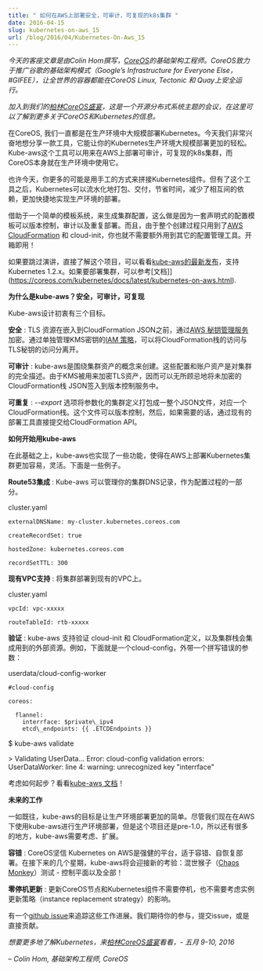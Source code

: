 ```yaml
---
title: " 如何在AWS上部署安全，可审计，可复现的k8s集群 "
date: 2016-04-15
slug: kubernetes-on-aws_15
url: /blog/2016/04/Kubernetes-On-Aws_15
---
```


<!-- ---
title: " How to deploy secure, auditable, and reproducible Kubernetes clusters on AWS "
date: 2016-04-15
slug: kubernetes-on-aws_15
url: /blog/2016/04/Kubernetes-On-Aws_15
--- -->

<!-- _Today’s guest post is written by Colin Hom, infrastructure engineer at [CoreOS](https://coreos.com/), the company delivering Google’s Infrastructure for Everyone Else (#GIFEE) and running the world's containers securely on CoreOS Linux, Tectonic and Quay._

_Join us at [CoreOS Fest Berlin](https://coreos.com/fest/), the Open Source Distributed Systems Conference, and learn more about CoreOS and Kubernetes._ -->

_今天的客座文章是由Colin Hom撰写，[CoreOS](https://coreos.com/)的基础架构工程师。CoreOS致力于推广谷歌的基础架构模式（Google’s Infrastructure for Everyone Else， #GIFEE），让全世界的容器都能在CoreOS Linux, Tectonic 和 Quay上安全运行。_

_加入到我们的[柏林CoreOS盛宴](https://coreos.com/fest/)，这是一个开源分布式系统主题的会议，在这里可以了解到更多关于CoreOS和Kubernetes的信息。_

<!-- At CoreOS, we're all about deploying Kubernetes in production at scale. Today we are excited to share a tool that makes deploying Kubernetes on Amazon Web Services (AWS) a breeze. Kube-aws is a tool for deploying auditable and reproducible Kubernetes clusters to AWS, currently used by CoreOS to spin up production clusters. -->

在CoreOS, 我们一直都是在生产环境中大规模部署Kubernetes。今天我们非常兴奋地想分享一款工具，它能让你的Kubernetes生产环境大规模部署更加的轻松。Kube-aws这个工具可以用来在AWS上部署可审计，可复现的k8s集群，而CoreOS本身就在生产环境中使用它。

<!-- Today you might be putting the Kubernetes components together in a more manual way. With this helpful tool, Kubernetes is delivered in a streamlined package to save time, minimize interdependencies and quickly create production-ready deployments. -->

也许今天，你更多的可能是用手工的方式来拼接Kubernetes组件。但有了这个工具之后，Kubernetes可以流水化地打包、交付，节省时间，减少了相互间的依赖，更加快捷地实现生产环境的部署。

<!-- A simple templating system is leveraged to generate cluster configuration as a set of declarative configuration templates that can be version controlled, audited and re-deployed. Since the entirety of the provisioning is by [AWS CloudFormation](https://aws.amazon.com/cloudformation/) and cloud-init, there’s no need for external configuration management tools on your end. Batteries included! -->

借助于一个简单的模板系统，来生成集群配置，这么做是因为一套声明式的配置模板可以版本控制，审计以及重复部署。而且，由于整个创建过程只用到了[AWS CloudFormation](https://aws.amazon.com/cloudformation/) 和 cloud-init，你也就不需要额外用到其它的配置管理工具。开箱即用！

<!-- To skip the talk and go straight to the project, check out [the latest release of kube-aws](https://github.com/coreos/coreos-kubernetes/releases), which supports Kubernetes 1.2.x. To get your cluster running, [check out the documentation](https://coreos.com/kubernetes/docs/latest/kubernetes-on-aws.html). -->

如果要跳过演讲，直接了解这个项目，可以看看[kube-aws的最新发布](https://github.com/coreos/coreos-kubernetes/releases)，支持Kubernetes 1.2.x。如果要部署集群，可以参考[文档]](https://coreos.com/kubernetes/docs/latest/kubernetes-on-aws.html).

<!-- **Why kube-aws? Security, auditability and reproducibility** -->
**为什么是kube-aws？安全，可审计，可复现**

<!-- Kube-aws is designed with three central goals in mind. -->
Kube-aws设计初衷有三个目标。

<!-- **Secure** : TLS assets are encrypted via the [AWS Key Management Service (KMS)](https://aws.amazon.com/kms/) before being embedded in the CloudFormation JSON. By managing [IAM policy](http://docs.aws.amazon.com/IAM/latest/UserGuide/access_policies.html) for the KMS key independently, an operator can decouple operational access to the CloudFormation stack from access to the TLS secrets. -->

**安全** : TLS 资源在嵌入到CloudFormation JSON之前，通过[AWS 秘钥管理服务](https://aws.amazon.com/kms/)加密。通过单独管理KMS密钥的[IAM 策略](http://docs.aws.amazon.com/IAM/latest/UserGuide/access_policies.html)，可以将CloudFormation栈的访问与TLS秘钥的访问分离开。

<!-- **Auditable** : kube-aws is built around the concept of cluster assets. These configuration and credential assets represent the complete description of the cluster. Since KMS is used to encrypt TLS assets, you can feel free to check your unencrypted stack JSON into version control as well! -->

**可审计** : kube-aws是围绕集群资产的概念来创建。这些配置和账户资产是对集群的完全描述。由于KMS被用来加密TLS资产，因而可以无所顾忌地将未加密的CloudFormation栈 JSON签入到版本控制服务中。

<!-- **Reproducible** : The _--export_ option packs your parameterized cluster definition into a single JSON file which defines a CloudFormation stack. This file can be version controlled and submitted directly to the CloudFormation API via existing deployment tooling, if desired. -->

**可重复** : _--export_ 选项将参数化的集群定义打包成一整个JSON文件，对应一个CloudFormation栈。这个文件可以版本控制，然后，如果需要的话，通过现有的部署工具直接提交给CloudFormation API。

<!-- **How to get started with kube-aws** -->
**如何开始用kube-aws**

<!-- On top of this foundation, kube-aws implements features that make Kubernetes deployments on AWS easier to manage and more flexible. Here are some examples. -->
在此基础之上，kube-aws也实现了一些功能，使得在AWS上部署Kubernetes集群更加容易，灵活。下面是一些例子。

<!-- **Route53 Integration** : Kube-aws can manage your cluster DNS records as part of the provisioning process. -->
**Route53集成** : Kube-aws 可以管理你的集群DNS记录，作为配置过程的一部分。

cluster.yaml
```
externalDNSName: my-cluster.kubernetes.coreos.com

createRecordSet: true

hostedZone: kubernetes.coreos.com

recordSetTTL: 300
```

<!-- **Existing VPC Support** : Deploy your cluster to an existing VPC. -->
**现有VPC支持** : 将集群部署到现有的VPC上。

cluster.yaml
```
vpcId: vpc-xxxxx

routeTableId: rtb-xxxxx
```

<!-- **Validation** : Kube-aws supports validation of cloud-init and CloudFormation definitions, along with any external resources that the cluster stack will integrate with. For example, here’s a cloud-config with a misspelled parameter: -->
**验证** : kube-aws 支持验证 cloud-init 和 CloudFormation定义，以及集群栈会集成用到的外部资源。例如，下面就是一个cloud-config，外带一个拼写错误的参数：

userdata/cloud-config-worker
```
#cloud-config

coreos:

  flannel:
    interrface: $private\_ipv4
    etcd\_endpoints: {{ .ETCDEndpoints }}
```

$ kube-aws validate

 \> Validating UserData...
     Error: cloud-config validation errors:
     UserDataWorker: line 4: warning: unrecognized key "interrface"

<!-- To get started, check out the [kube-aws documentation](https://coreos.com/kubernetes/docs/latest/kubernetes-on-aws.html). -->
考虑如何起步？看看[kube-aws 文档](https://coreos.com/kubernetes/docs/latest/kubernetes-on-aws.html)！

<!-- **Future Work** -->
**未来的工作**

<!-- As always, the goal with kube-aws is to make deployments that are production ready. While we use kube-aws in production on AWS today, this project is pre-1.0 and there are a number of areas in which kube-aws needs to evolve. -->
一如既往，kube-aws的目标是让生产环境部署更加的简单。尽管我们现在在AWS下使用kube-aws进行生产环境部署，但是这个项目还是pre-1.0，所以还有很多的地方，kube-aws需要考虑、扩展。

<!-- **Fault tolerance** : At CoreOS we believe Kubernetes on AWS is a potent platform for fault-tolerant and self-healing deployments. In the upcoming weeks, kube-aws will be rising to a new challenge: surviving the [Chaos Monkey](https://github.com/Netflix/SimianArmy/wiki/Chaos-Monkey) – control plane and all! -->
**容错** : CoreOS坚信 Kubernetes on AWS是强健的平台，适于容错、自恢复部署。在接下来的几个星期，kube-aws将会迎接新的考验：混世猴子（[Chaos Monkey](https://github.com/Netflix/SimianArmy/wiki/Chaos-Monkey)）测试 - 控制平面以及全部！

<!-- **Zero-downtime updates** : Updating CoreOS nodes and Kubernetes components can be done without downtime and without interdependency with the correct instance replacement strategy. -->
**零停机更新** : 更新CoreOS节点和Kubernetes组件不需要停机，也不需要考虑实例更新策略（instance replacement strategy）的影响。

<!-- A [github issue](https://github.com/coreos/coreos-kubernetes/issues/340) tracks the work towards this goal. We look forward to seeing you get involved with the project by filing issues or contributing directly. -->
有一个[github issue](https://github.com/coreos/coreos-kubernetes/issues/340)来追踪这些工作进展。我们期待你的参与，提交issue，或是直接贡献。

<!-- _Learn more about Kubernetes and meet the community at [CoreOS Fest Berlin](https://coreos.com/fest/) - May 9-10, 2016_ -->
_想要更多地了解Kubernetes，来[柏林CoreOS盛宴](https://coreos.com/fest/)看看，- 五月 9-10, 2016_

<!-- _– Colin Hom, infrastructure engineer, CoreOS_ -->
_– Colin Hom, 基础架构工程师, CoreOS_
